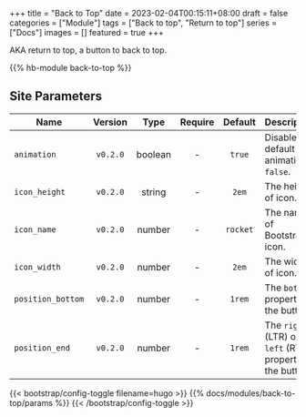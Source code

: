 +++
title = "Back to Top"
date = 2023-02-04T00:15:11+08:00
draft = false
categories = ["Module"]
tags = ["Back to top", "Return to top"]
series = ["Docs"]
images = []
featured = true
+++

AKA return to top, a button to back to top.

<!--more-->

{{% hb-module back-to-top %}}

## Site Parameters

| Name              | Version  |  Type   | Require | Default  | Description                                               |
| ----------------- | :------: | :-----: | :-----: | :------: | --------------------------------------------------------- |
| `animation`       | `v0.2.0` | boolean |    -    |  `true`  | Disable the default animation if `false`.                 |
| `icon_height`     | `v0.2.0` | string  |    -    |  `2em`   | The height of icon.                                       |
| `icon_name`       | `v0.2.0` | number  |    -    | `rocket` | The name of Bootstrap icon.                               |
| `icon_width`      | `v0.2.0` | number  |    -    |  `2em`   | The width of icon.                                        |
| `position_bottom` | `v0.2.0` | number  |    -    |  `1rem`  | The `bottom` property of the button.                      |
| `position_end`    | `v0.2.0` | number  |    -    |  `1rem`  | The `right` (LTR) or `left` (RTL) property of the button. |

{{< bootstrap/config-toggle filename=hugo >}}
{{% docs/modules/back-to-top/params %}}
{{< /bootstrap/config-toggle >}}
